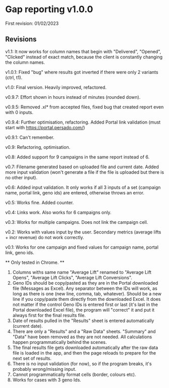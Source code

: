 # Gap reporting v1.0.0

First revision: 01/02/2023

## Revisions

v1.1: It now works for column names that begin with "Delivered", "Opened", "Clicked" instead of exact match, because the client is constantly changing the column names.

v1.0.1: Fixed "bug" where results got inverted if there were only 2 variants (ctrl, t1).

v1.0: Final version. Heavily improved, refactored.

v0.9.7: Effort shown in hours instead of minutes (rounded down).

v0.9.5: Removed .xl* from accepted files, fixed bug that created report even with 0 inputs.

v0.9.4: Further optimisation, refactoring. Added Portal link validation (must start with https://portal.persado.com/)

v0.9.1: Can't remember.

v0.9: Refactoring, optimisation.

v0.8: Added support for 9 campaigns in the same report instead of 6.

v0.7: Filename generated based on uploaded file and current date. Added more input validation (won't generate a file if the file is uploaded but there is no other input).

v0.6: Added input validation. It only works if all 3 inputs of a set (campaign name, portal link, geno ids) are entered, otherwise throws an error.

v0.5: Works fine. Added counter.

v0.4: Links work. Also works for 6 campaigns only.

v0.3: Works for multiple campaigns. Does not link the campaign cell.

v0.2: Works with values input by the user. Secondary metrics (average lifts + incr revenue) do not work correctly.

v0.1: Works for one campaign and fixed values for campaign name, portal link, geno ids.

** Only tested in Chrome. **

1. Columns withs same name "Average Lift" renamed to "Average Lift Opens", "Average Lift Clicks", "Average Lift Conversions".
2. Geno IDs should be copy/pasted as they are in the Portal downloaded file (Messages as Excel). Any separator between the IDs will work, as long as there is one (new line, comma, tab, whatever). Should be a new line if you copy/paste them directly from the downloaded Excel. It does not matter if the control Geno IDs is entered first or last (it's last in the Portal downloaded Excel file), the program will "correct" it and put it always first for the final results file.
3. Date of results pulled in the "Results" sheet is entered automatically (current date).
4. There are only a "Results" and a "Raw Data" sheets. "Summary" and "Data" have been removed as they are not needed. All calculations happen programmatically behind the scenes.
5. The final results file gets downloaded automatically after the raw data file is loaded in the app, and then the page reloads to prepare for the next set of results.
6. There is no input validation (for now), so if the program breaks, it's probably wrong/missing input.
7. Cannot programmatically format cells (border, colours etc).
8. Works for cases with 3 geno Ids.
